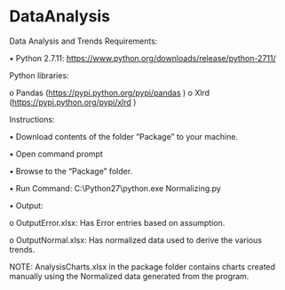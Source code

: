 # DataAnalysis
Data Analysis and Trends
Requirements:

•	Python 2.7.11: https://www.python.org/downloads/release/python-2711/

Python libraries: 

o	Pandas (https://pypi.python.org/pypi/pandas )
o	 Xlrd  (https://pypi.python.org/pypi/xlrd )

Instructions:

•	Download contents of the folder “Package” to your machine.

•	Open command prompt

•	Browse to the “Package” folder.

•	Run Command: C:\Python27\python.exe Normalizing.py

•	Output: 

  o	OutputError.xlsx: Has Error entries based on assumption.
  
  o	OutputNormal.xlsx: Has normalized data used to derive the various trends. 

NOTE: AnalysisCharts.xlsx in the package folder contains charts created manually using the Normalized data generated from the program. 

